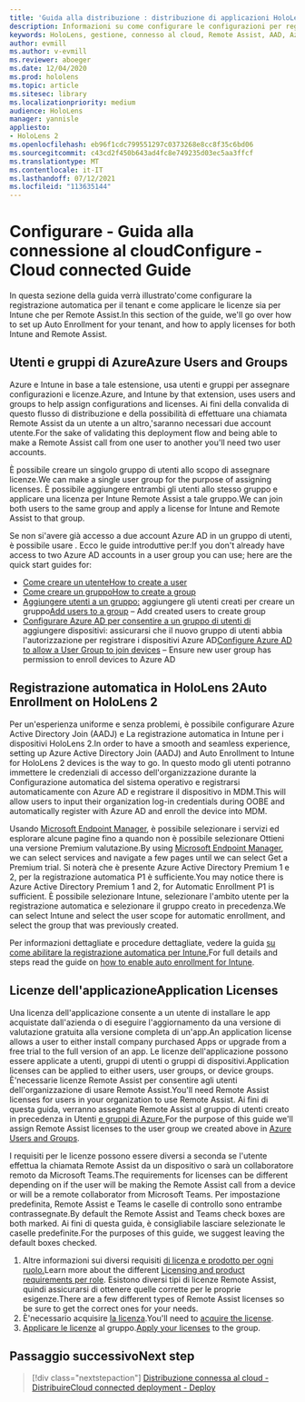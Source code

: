 ```yaml
---
title: 'Guida alla distribuzione : distribuzione di applicazioni HoloLens 2 connesse al cloud su larga scala con Remote Assist - Configurare'
description: Informazioni su come configurare le configurazioni per registrare HoloLens dispositivi su una rete connessa al cloud su larga scala con Remote Assist.
keywords: HoloLens, gestione, connesso al cloud, Remote Assist, AAD, Azure AD, MDM, gestione dei dispositivi mobili
author: evmill
ms.author: v-evmill
ms.reviewer: aboeger
ms.date: 12/04/2020
ms.prod: hololens
ms.topic: article
ms.sitesec: library
ms.localizationpriority: medium
audience: HoloLens
manager: yannisle
appliesto:
- HoloLens 2
ms.openlocfilehash: eb96f1cdc799551297c0373268e8cc8f35c6bd06
ms.sourcegitcommit: c43cd2f450b643ad4fc8e749235d03ec5aa3ffcf
ms.translationtype: MT
ms.contentlocale: it-IT
ms.lasthandoff: 07/12/2021
ms.locfileid: "113635144"
---
```

# <a name="configure---cloud-connected-guide"></a><span data-ttu-id="719c4-104">Configurare - Guida alla connessione al cloud</span><span class="sxs-lookup"><span data-stu-id="719c4-104">Configure - Cloud connected Guide</span></span>

<span data-ttu-id="719c4-105">In questa sezione della guida verrà illustrato&#39;come configurare la registrazione automatica per il tenant e come applicare le licenze sia per Intune che per Remote Assist.</span><span class="sxs-lookup"><span data-stu-id="719c4-105">In this section of the guide, we&#39;ll go over how to set up Auto Enrollment for your tenant, and how to apply licenses for both Intune and Remote Assist.</span></span>

## <a name="azure-users-and-groups"></a><span data-ttu-id="719c4-106">Utenti e gruppi di Azure</span><span class="sxs-lookup"><span data-stu-id="719c4-106">Azure Users and Groups</span></span>

<span data-ttu-id="719c4-107">Azure e Intune in base a tale estensione, usa utenti e gruppi per assegnare configurazioni e licenze.</span><span class="sxs-lookup"><span data-stu-id="719c4-107">Azure, and Intune by that extension, uses users and groups to help assign configurations and licenses.</span></span> <span data-ttu-id="719c4-108">Ai fini della convalida di questo flusso di distribuzione e della possibilità di effettuare una chiamata Remote Assist da un utente a un altro,&#39;saranno necessari due account utente.</span><span class="sxs-lookup"><span data-stu-id="719c4-108">For the sake of validating this deployment flow and being able to make a Remote Assist call from one user to another you&#39;ll need two user accounts.</span></span>

<span data-ttu-id="719c4-109">È possibile creare un singolo gruppo di utenti allo scopo di assegnare licenze.</span><span class="sxs-lookup"><span data-stu-id="719c4-109">We can make a single user group for the purpose of assigning licenses.</span></span> <span data-ttu-id="719c4-110">È possibile aggiungere entrambi gli utenti allo stesso gruppo e applicare una licenza per Intune Remote Assist a tale gruppo.</span><span class="sxs-lookup"><span data-stu-id="719c4-110">We can join both users to the same group and apply a license for Intune and Remote Assist to that group.</span></span>

<span data-ttu-id="719c4-111">Se non si&#39;avere già accesso a due account Azure AD in un gruppo di utenti, è possibile usare . Ecco le guide introduttive per:</span><span class="sxs-lookup"><span data-stu-id="719c4-111">If you don&#39;t already have access to two Azure AD accounts in a user group you can use; here are the quick start guides for:</span></span>

- [<span data-ttu-id="719c4-112">Come creare un utente</span><span class="sxs-lookup"><span data-stu-id="719c4-112">How to create a user</span></span>](/mem/intune/fundamentals/quickstart-create-user)
- [<span data-ttu-id="719c4-113">Come creare un gruppo</span><span class="sxs-lookup"><span data-stu-id="719c4-113">How to create a group</span></span>](/mem/intune/fundamentals/quickstart-create-group)
- <span data-ttu-id="719c4-114">[Aggiungere utenti a un gruppo:](/azure/active-directory/fundamentals/active-directory-groups-members-azure-portal) aggiungere gli utenti creati per creare un gruppo</span><span class="sxs-lookup"><span data-stu-id="719c4-114">[Add users to a group](/azure/active-directory/fundamentals/active-directory-groups-members-azure-portal) – Add created users to create group</span></span>
- <span data-ttu-id="719c4-115">[Configurare Azure AD per consentire a un gruppo di utenti di](/azure/active-directory/devices/azureadjoin-plan#configure-your-device-settings) aggiungere dispositivi: assicurarsi che il nuovo gruppo di utenti abbia l'autorizzazione per registrare i dispositivi Azure AD</span><span class="sxs-lookup"><span data-stu-id="719c4-115">[Configure Azure AD to allow a User Group to join devices](/azure/active-directory/devices/azureadjoin-plan#configure-your-device-settings) – Ensure new user group has permission to enroll devices to Azure AD</span></span>

## <a name="auto-enrollment-on-hololens-2"></a><span data-ttu-id="719c4-116">Registrazione automatica in HoloLens 2</span><span class="sxs-lookup"><span data-stu-id="719c4-116">Auto Enrollment on HoloLens 2</span></span>

<span data-ttu-id="719c4-117">Per un'esperienza uniforme e senza problemi, è possibile configurare Azure Active Directory Join (AADJ) e La registrazione automatica in Intune per i dispositivi HoloLens 2.</span><span class="sxs-lookup"><span data-stu-id="719c4-117">In order to have a smooth and seamless experience, setting up Azure Active Directory Join (AADJ) and Auto Enrollment to Intune for HoloLens 2 devices is the way to go.</span></span> <span data-ttu-id="719c4-118">In questo modo gli utenti potranno immettere le credenziali di accesso dell'organizzazione durante la Configurazione automatica del sistema operativo e registrarsi automaticamente con Azure AD e registrare il dispositivo in MDM.</span><span class="sxs-lookup"><span data-stu-id="719c4-118">This will allow users to input their organization log-in credentials during OOBE and automatically register with Azure AD and enroll the device into MDM.</span></span>

<span data-ttu-id="719c4-119">Usando [Microsoft Endpoint Manager](https://endpoint.microsoft.com/#home), è possibile selezionare i servizi ed esplorare alcune pagine fino a quando non è possibile selezionare Ottieni una versione Premium valutazione.</span><span class="sxs-lookup"><span data-stu-id="719c4-119">By using [Microsoft Endpoint Manager](https://endpoint.microsoft.com/#home), we can select services and navigate a few pages until we can select Get a Premium trial.</span></span> <span data-ttu-id="719c4-120">Si noterà che è presente Azure Active Directory Premium 1 e 2, per la registrazione automatica P1 è sufficiente.</span><span class="sxs-lookup"><span data-stu-id="719c4-120">You may notice there is Azure Active Directory Premium 1 and 2, for Automatic Enrollment P1 is sufficient.</span></span> <span data-ttu-id="719c4-121">È possibile selezionare Intune, selezionare l'ambito utente per la registrazione automatica e selezionare il gruppo creato in precedenza.</span><span class="sxs-lookup"><span data-stu-id="719c4-121">We can select Intune and select the user scope for automatic enrollment, and select the group that was previously created.</span></span>

<span data-ttu-id="719c4-122">Per informazioni dettagliate e procedure dettagliate, vedere la guida [su come abilitare la registrazione automatica per Intune.](/mem/intune/enrollment/quickstart-setup-auto-enrollment)</span><span class="sxs-lookup"><span data-stu-id="719c4-122">For full details and steps read the guide on [how to enable auto enrollment for Intune](/mem/intune/enrollment/quickstart-setup-auto-enrollment).</span></span>

## <a name="application-licenses"></a><span data-ttu-id="719c4-123">Licenze dell'applicazione</span><span class="sxs-lookup"><span data-stu-id="719c4-123">Application Licenses</span></span>

<span data-ttu-id="719c4-124">Una licenza dell'applicazione consente a un utente di installare le app acquistate dall'azienda o di eseguire l'aggiornamento da una versione di valutazione gratuita alla versione completa di un'app.</span><span class="sxs-lookup"><span data-stu-id="719c4-124">An application license allows a user to either install company purchased Apps or upgrade from a free trial to the full version of an app.</span></span> <span data-ttu-id="719c4-125">Le licenze dell'applicazione possono essere applicate a utenti, gruppi di utenti o gruppi di dispositivi.</span><span class="sxs-lookup"><span data-stu-id="719c4-125">Application licenses can be applied to either users, user groups, or device groups.</span></span> <span data-ttu-id="719c4-126">È&#39;necessarie licenze Remote Assist per consentire agli utenti dell'organizzazione di usare Remote Assist.</span><span class="sxs-lookup"><span data-stu-id="719c4-126">You&#39;ll need Remote Assist licenses for users in your organization to use Remote Assist.</span></span> <span data-ttu-id="719c4-127">Ai fini di questa guida, verranno assegnate Remote Assist al gruppo di utenti creato in precedenza in Utenti [e gruppi di Azure.](hololens2-cloud-connected-configure.md#azure-users-and-groups)</span><span class="sxs-lookup"><span data-stu-id="719c4-127">For the purpose of this guide we'll assign Remote Assist licenses to the user group we created above in [Azure Users and Groups](hololens2-cloud-connected-configure.md#azure-users-and-groups).</span></span>

<span data-ttu-id="719c4-128">I requisiti per le licenze possono essere diversi a seconda se l'utente effettua la chiamata Remote Assist da un dispositivo o sarà un collaboratore remoto da Microsoft Teams.</span><span class="sxs-lookup"><span data-stu-id="719c4-128">The requirements for licenses can be different depending on if the user will be making the Remote Assist call from a device or will be a remote collaborator from Microsoft Teams.</span></span> <span data-ttu-id="719c4-129">Per impostazione predefinita, Remote Assist e Teams le caselle di controllo sono entrambe contrassegnate.</span><span class="sxs-lookup"><span data-stu-id="719c4-129">By default the Remote Assist and Teams check boxes are both marked.</span></span> <span data-ttu-id="719c4-130">Ai fini di questa guida, è consigliabile lasciare selezionate le caselle predefinite.</span><span class="sxs-lookup"><span data-stu-id="719c4-130">For the purposes of this guide, we suggest leaving the default boxes checked.</span></span>

1. <span data-ttu-id="719c4-131">Altre informazioni sui diversi requisiti [di licenza e prodotto per ogni ruolo.](/dynamics365/mixed-reality/remote-assist/requirements#licensing-and-product-requirements-per-role)</span><span class="sxs-lookup"><span data-stu-id="719c4-131">Learn more about the different [Licensing and product requirements per role](/dynamics365/mixed-reality/remote-assist/requirements#licensing-and-product-requirements-per-role).</span></span> <span data-ttu-id="719c4-132">Esistono diversi tipi di licenze Remote Assist, quindi assicurarsi di ottenere quelle corrette per le proprie esigenze.</span><span class="sxs-lookup"><span data-stu-id="719c4-132">There are a few different types of Remote Assist licenses so be sure to get the correct ones for your needs.</span></span>
2. <span data-ttu-id="719c4-133">È&#39;necessario acquisire [la licenza](/dynamics365/mixed-reality/remote-assist/buy-remote-assist).</span><span class="sxs-lookup"><span data-stu-id="719c4-133">You&#39;ll need to [acquire the license](/dynamics365/mixed-reality/remote-assist/buy-remote-assist).</span></span>
3. <span data-ttu-id="719c4-134">[Applicare le licenze](/dynamics365/mixed-reality/remote-assist/deploy-remote-assist) al gruppo.</span><span class="sxs-lookup"><span data-stu-id="719c4-134">[Apply your licenses](/dynamics365/mixed-reality/remote-assist/deploy-remote-assist) to the group.</span></span>

## <a name="next-step"></a><span data-ttu-id="719c4-135">Passaggio successivo</span><span class="sxs-lookup"><span data-stu-id="719c4-135">Next step</span></span>

> [!div class="nextstepaction"]
> [<span data-ttu-id="719c4-136">Distribuzione connessa al cloud - Distribuire</span><span class="sxs-lookup"><span data-stu-id="719c4-136">Cloud connected deployment - Deploy</span></span>](hololens2-cloud-connected-deploy.md)
